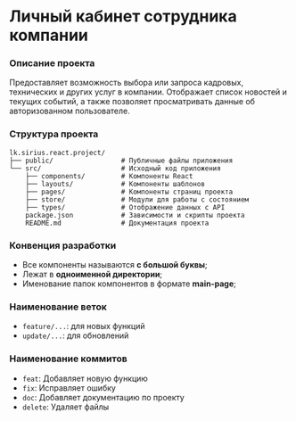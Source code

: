 # Личный кабинет сотрудника компании

### Описание проекта
Предоставляет возможность выбора или запроса кадровых, технических и других услуг в компании. Отображает список новостей и текущих событий, а также позволяет просматривать данные об авторизованном пользователе.

### Структура проекта
```
lk.sirius.react.project/
├── public/                 # Публичные файлы приложения
└── src/                    # Исходный код приложения
    ├── components/         # Компоненты React
    ├── layouts/            # Компоненты шаблонов
    ├── pages/              # Компоненты страниц проекта
    ├── store/              # Модули для работы с состоянием
    ├── types/              # Отображение данных с API
    package.json            # Зависимости и скрипты проекта
    README.md               # Документация проекта
```

### Конвенция разработки
- Все компоненты называются **с большой буквы**;
- Лежат в **одноименной директории**;
- Именование папок компонентов в формате **main-page**;

### Наименование веток
- `feature/...`: для новых функций 
- `update/...`: для обновлений

### Наименование коммитов
- `feat`: Добавляет новую функцию
- `fix`: Исправляет ошибку
- `doc`: Добавляет документацию по проекту
- `delete`: Удаляет файлы 